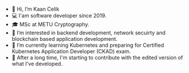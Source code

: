 - 👋 Hi, I’m Kaan Celik
- 💻 I'am software developer since 2019.
- 🎓 MSc at METU Cryptography.
- 👀 I’m interested in backend development, network secuirty and blockchain based application development.
- 🌱 I’m currently learning Kubernetes and preparing for Certified Kubernetes Application Developer (CKAD) exam.
- 💾 After a long time, I'm starting to contribute with the edited version of what I've developed. 

<!---
kaan-celik/kaan-celik is a ✨ special ✨ repository because its `README.md` (this file) appears on your GitHub profile.
You can click the Preview link to take a look at your changes.
--->
